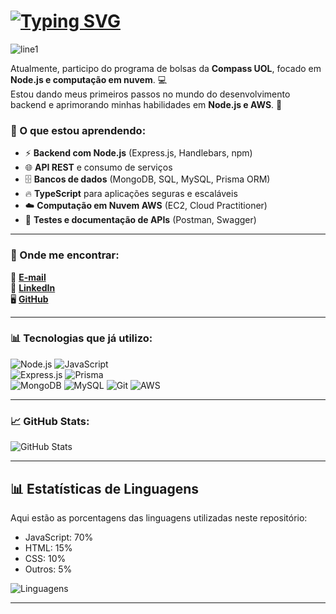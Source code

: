# [![Typing SVG](https://readme-typing-svg.herokuapp.com?font=Fira+Code&weight=800&size=35&duration=1000&pause=1000&color=000000&background=FFFFFF00&width=435&lines=Hi+there+%F0%9F%91%8B;Me+chamo;Thiago+Sampaio)](https://git.io/typing-svg) 
  ![line1](https://user-images.githubusercontent.com/74038190/212744287-14f66c13-5458-40dc-9244-8ff533fc8f4a.gif)

Atualmente, participo do programa de bolsas da **Compass UOL**, focado em **Node.js e computação em nuvem**. 💻  
Estou dando meus primeiros passos no mundo do desenvolvimento backend e aprimorando minhas habilidades em **Node.js e AWS**. 🚀  

### 📖 O que estou aprendendo:  
- ⚡ **Backend com Node.js** (Express.js, Handlebars, npm)  
- 🌐 **API REST** e consumo de serviços  
- 🗄️ **Bancos de dados** (MongoDB, SQL, MySQL, Prisma ORM)  
- 🔥 **TypeScript** para aplicações seguras e escaláveis  
- ☁️ **Computação em Nuvem AWS** (EC2, Cloud Practitioner)  
- 🚀 **Testes e documentação de APIs** (Postman, Swagger)  

---  

### 📌 Onde me encontrar:  
📩 **[E-mail](mailto:thiagodev.sampaiog@gmail.com)**  
💼 **[LinkedIn](https://www.linkedin.com/in/thiago-sampaiog/)**  
🖥️ **[GitHub](https://github.com/thiagosampaiog/)**  

---  

### 📊 Tecnologias que já utilizo:  
![Node.js](https://img.shields.io/badge/Node.js-43853D?style=for-the-badge&logo=node.js&logoColor=white)  ![JavaScript](https://img.shields.io/badge/JavaScript-F7DF1E?style=for-the-badge&logo=javascript&logoColor=black)  
![Express.js](https://img.shields.io/badge/Express.js-000000?style=for-the-badge&logo=express&logoColor=white)  ![Prisma](https://img.shields.io/badge/Prisma-2D3748?style=for-the-badge&logo=prisma&logoColor=white)  
![MongoDB](https://img.shields.io/badge/MongoDB-47A248?style=for-the-badge&logo=mongodb&logoColor=white)   ![MySQL](https://img.shields.io/badge/MySQL-4479A1?style=for-the-badge&logo=mysql&logoColor=white)  ![Git](https://img.shields.io/badge/Git-F05032?style=for-the-badge&logo=git&logoColor=white)  ![AWS](https://img.shields.io/badge/AWS-232F3E?style=for-the-badge&logo=amazon-aws&logoColor=white)  

---  

### 📈 GitHub Stats:  

![GitHub Stats](https://github-readme-stats.vercel.app/api?username=thiagosampaiog)  

---  

## 📊 Estatísticas de Linguagens  

Aqui estão as porcentagens das linguagens utilizadas neste repositório:  

- JavaScript: 70%  
- HTML: 15%  
- CSS: 10%  
- Outros: 5%  

![Linguagens](https://github-readme-stats.vercel.app/api/top-langs/?username=thiagosampaiog&layout=compact&theme=radical)  

---  

